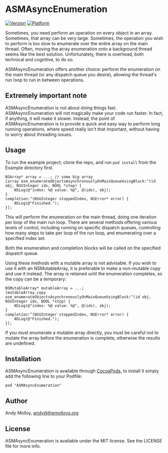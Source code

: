 # ASMAsyncEnumeration

[![Version](http://cocoapod-badges.herokuapp.com/v/ASMAsyncEnumeration/badge.png)](http://cocoadocs.org/docsets/ASMAsyncEnumeration)
[![Platform](http://cocoapod-badges.herokuapp.com/p/ASMAsyncEnumeration/badge.png)](http://cocoadocs.org/docsets/ASMAsyncEnumeration)

Sometimes, you need perform an operation on every object in an array. Sometimes, that array can be very large. Sometimes, the operation you wish to perform is too slow to enumerate over the entire array on the main thread. Often, moving the array enumeration onto a background thread seems like the best solution. Unfortunately, there is overhead, both technical and cognitive, to do so.

ASMAsyncEnumeration offers another choice: perform the enumeration on the main thread (or any dispatch queue you desire), allowing the thread's run loop to run in between operations.
 
## Extremely important note

ASMAsyncEnumeration is not about doing things fast. ASMAsyncEnumeration will not magically make your code run faster. In fact, if anything, it will make it slower. Instead, the point of ASMAsyncEnumeration is to provide a quick and easy way to perform long running operations, where speed really isn't that important, without having to worry about threading issues.
 
## Usage

To run the example project; clone the repo, and run `pod install` from the Example directory first.

    NSArray* array = ...; // some big array
    [array asm_enumerateObjectsAsynchronouslyOnMainQueueUsingBlock:^(id obj, NSUInteger idx, BOOL *stop) {
        NSLog(@"index: %@ value: %@", @(idx), obj);
    }
    completion:^(NSUInteger stoppedIndex, NSError* error) {
		NSLog(@"Finished.");
	}];

This will perform the enumeration on the main thread, doing one iteration per loop of the main run loop. There are several methods offering various levels of control, including running on specific dispatch queues, controlling how many steps to take per loop of the run loop, and enumerating over a specified index set.

Both the enumeration and completion blocks will be called on the specified dispatch queue.

Using these methods with a mutable array is not advisable. If you wish to use it with an NSMutableArray, it is preferable to make a non-mutable copy and use it instead. The array is retained until the enumeration completes, so the copy can be a temporary:

    NSMutableArray* mutableArray = ...;
    [mutableArray.copy asm_enumerateObjectsAsynchronouslyOnMainQueueUsingBlock:^(id obj, NSUInteger idx, BOOL *stop) {
        NSLog(@"index: %@ value: %@", @(idx), obj);
    }
    completion:^(NSUInteger stoppedIndex, NSError* error) {
		NSLog(@"Finished.");
	}];
  
If you must enumerate a mutable array directly, you must be careful not to mutate the array before the enumeration is complete, otherwise the results are undefined.

## Installation

ASMAsyncEnumeration is available through [CocoaPods](http://cocoapods.org), to install it simply add the following line to your Podfile:

    pod "ASMAsyncEnumeration"

## Author

Andy Molloy, andy@themolloys.org

## License

ASMAsyncEnumeration is available under the MIT license. See the LICENSE file for more info.

